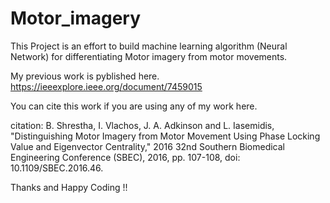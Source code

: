 # Motor_imagery

This Project is an effort to build machine learning algorithm (Neural Network) for differentiating Motor imagery from motor movements.

My previous work is pyblished here.
https://ieeexplore.ieee.org/document/7459015

You can cite this work if you are using any of my work here.

citation:
B. Shrestha, I. Vlachos, J. A. Adkinson and L. Iasemidis, "Distinguishing Motor Imagery from Motor Movement Using Phase Locking Value and Eigenvector Centrality," 2016 32nd Southern Biomedical Engineering Conference (SBEC), 2016, pp. 107-108, doi: 10.1109/SBEC.2016.46.



Thanks and Happy Coding !!
